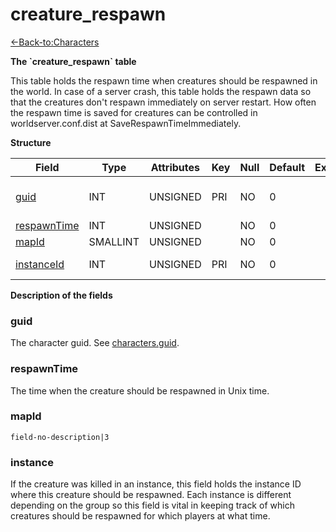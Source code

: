 # creature\_respawn

[<-Back-to:Characters](database-characters.md)

**The \`creature\_respawn\` table**

This table holds the respawn time when creatures should be respawned in the world. In case of a server crash, this table holds the respawn data so that the creatures don't respawn immediately on server restart. How often the respawn time is saved for creatures can be controlled in worldserver.conf.dist at SaveRespawnTimeImmediately.

**Structure**

| Field            | Type     | Attributes | Key | Null | Default | Extra | Comment                  |
| ---------------- | -------- | ---------- | --- | ---- | ------- | ----- | ------------------------ |
| [guid][1]        | INT      | UNSIGNED   | PRI | NO   | 0       |       | Global Unique Identifier |
| [respawnTime][2] | INT      | UNSIGNED   |     | NO   | 0       |       |                          |
| [mapId][3]       | SMALLINT | UNSIGNED   |     | NO   | 0       |       |                          |
| [instanceId][4]  | INT      | UNSIGNED   | PRI | NO   | 0       |       | Instance Identifier      |

[1]: #guid
[2]: #respawntime
[3]: #mapid
[4]: #instance

**Description of the fields**

### guid

The character guid. See [characters.guid](characters#guid).

### respawnTime

The time when the creature should be respawned in Unix time.

### mapId

`field-no-description|3`

### instance

If the creature was killed in an instance, this field holds the instance ID where this creature should be respawned. Each instance is different depending on the group so this field is vital in keeping track of which creatures should be respawned for which players at what time.